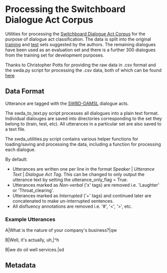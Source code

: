 # Processing the Switchboard Dialogue Act Corpus

Utilities for processing the [Switchboard Dialogue Act Corpus](https://web.stanford.edu/~jurafsky/ws97/)
for the purpose of dialogue act classification. The data is split into the original [training](https://web.stanford.edu/~jurafsky/ws97/ws97-train-convs.list) 
and [test](https://web.stanford.edu/~jurafsky/ws97/ws97-test-convs.list) sets suggested by the authors.
The remaining dialogues have been used as an evaluation set and there is a further 300 dialogues from the training set for development purposes.

Thanks to Christopher Potts for providing the raw data in .csv format and the swda.py script for processing the .csv data, both of which can be found [here](https://github.com/cgpotts/swda)

## Data Format
Utterance are tagged with the [SWBD-DAMSL](https://web.stanford.edu/~jurafsky/ws97/manual.august1.html) dialogue acts.

The swda_to_text.py script processes all dialogues into a plain text format. Individual dialouges are saved into directories corresponding
to the set they belong to (train, test, etc). All utterances in a particular set are also saved to a text file.

The swda_utilities.py script contains various helper functions for loading/saving and processing the data, including a function for processing each dialogue.

By default:
- Utterances are written one per line in the format *Speaker* | *Utterance Text* | *Dialogue Act Tag*. This can be changed to only output the utterance text by setting the utterance_only_flag = True.
- Utterances marked as *Non-verbal* ('x' tags) are removed i.e. 'Laughter' or 'Throat_clearing'.
- Utterances marked as *Interrupted* ('+' tags) and continued later are concatenated to make un-interrupted sentences.
- All disfluency annotations are removed i.e. '#', '<', '>', etc.

### Example Utterances
A|What is the nature of your company's business?|qw

B|Well, it's actually, uh,|^h

B|we do oil well services.|sd

## Metadata

